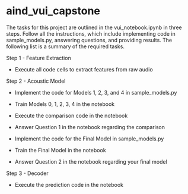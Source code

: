 # aind_vui_capstone

The tasks for this project are outlined in the vui_notebook.ipynb in three steps. Follow all the instructions, which include implementing code in sample_models.py, answering questions, and providing results. The following list is a summary of the required tasks.


Step 1 - Feature Extraction
- Execute all code cells to extract features from raw audio

Step 2 - Acoustic Model
- Implement the code for Models 1, 2, 3, and 4 in sample_models.py

- Train Models 0, 1, 2, 3, 4 in the notebook

- Execute the comparison code in the notebook
- Answer Question 1 in the notebook regarding the comparison
- Implement the code for the Final Model in sample_models.py
- Train the Final Model in the notebook
- Answer Question 2 in the notebook regarding your final model

Step 3 - Decoder
- Execute the prediction code in the notebook
